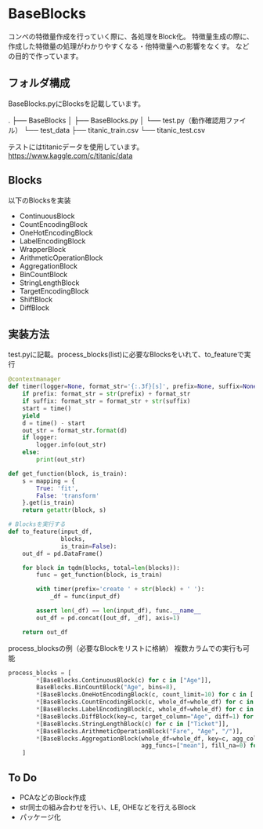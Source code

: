 # BaseBlocks
コンペの特徴量作成を行っていく際に、各処理をBlock化。
特徴量生成の際に、作成した特徴量の処理がわかりやすくなる・他特徴量への影響をなくす。
などの目的で作っています。

## フォルダ構成
BaseBlocks.pyにBlocksを記載しています。

.
├── BaseBlocks
│   ├── BaseBlocks.py
│   └── test.py（動作確認用ファイル）
└── test_data
    ├── titanic_train.csv
    └── titanic_test.csv

テストにはtitanicデータを使用しています。
https://www.kaggle.com/c/titanic/data

## Blocks
以下のBlocksを実装

* ContinuousBlock
* CountEncodingBlock
* OneHotEncodingBlock
* LabelEncodingBlock
* WrapperBlock
* ArithmeticOperationBlock
* AggregationBlock
* BinCountBlock
* StringLengthBlock
* TargetEncodingBlock
* ShiftBlock
* DiffBlock

## 実装方法

test.pyに記載。process_blocks(list)に必要なBlocksをいれて、to_featureで実行
```python
@contextmanager
def timer(logger=None, format_str='{:.3f}[s]', prefix=None, suffix=None):
    if prefix: format_str = str(prefix) + format_str
    if suffix: format_str = format_str + str(suffix)
    start = time()
    yield
    d = time() - start
    out_str = format_str.format(d)
    if logger:
        logger.info(out_str)
    else:
        print(out_str)

def get_function(block, is_train):
    s = mapping = {
        True: 'fit',
        False: 'transform'
    }.get(is_train)
    return getattr(block, s)

# Blocksを実行する
def to_feature(input_df,
               blocks,
               is_train=False):
    out_df = pd.DataFrame()

    for block in tqdm(blocks, total=len(blocks)):
        func = get_function(block, is_train)

        with timer(prefix='create ' + str(block) + ' '):
            _df = func(input_df)

        assert len(_df) == len(input_df), func.__name__
        out_df = pd.concat([out_df, _df], axis=1)

    return out_df
```

process_blocksの例（必要なBlockをリストに格納）
複数カラムでの実行も可能
```python
process_blocks = [
        *[BaseBlocks.ContinuousBlock(c) for c in ["Age"]],
        BaseBlocks.BinCountBlock("Age", bins=8),
        *[BaseBlocks.OneHotEncodingBlock(c, count_limit=10) for c in ['Sex']],
        *[BaseBlocks.CountEncodingBlock(c, whole_df=whole_df) for c in ['Sex']],
        *[BaseBlocks.LabelEncodingBlock(c, whole_df=whole_df) for c in ['Sex']],
        *[BaseBlocks.DiffBlock(key=c, target_column="Age", diff=1) for c in ["Sex"]],
        *[BaseBlocks.StringLengthBlock(c) for c in ["Ticket"]],
        *[BaseBlocks.ArithmeticOperationBlock("Fare", "Age", "/")],
        *[BaseBlocks.AggregationBlock(whole_df=whole_df, key=c, agg_column="Age",
                                      agg_funcs=["mean"], fill_na=0) for c in ["Sex"]]
    ]
```

## To Do
* PCAなどのBlock作成
* str同士の組み合わせを行い、LE, OHEなどを行えるBlock
* パッケージ化
